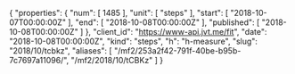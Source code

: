 {
  "properties": {
    "num": [
      1485
    ],
    "unit": [
      "steps"
    ],
    "start": [
      "2018-10-07T00:00:00Z"
    ],
    "end": [
      "2018-10-08T00:00:00Z"
    ],
    "published": [
      "2018-10-08T00:00:00Z"
    ]
  },
  "client_id": "https://www-api.jvt.me/fit",
  "date": "2018-10-08T00:00:00Z",
  "kind": "steps",
  "h": "h-measure",
  "slug": "2018/10/tcbkz",
  "aliases": [
    "/mf2/253a2f42-791f-40be-b95b-7c7697a11096/",
    "/mf2/2018/10/tCBKz"
  ]
}
